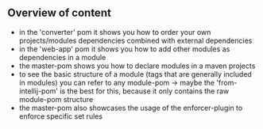 ## Overview of content
- in the 'converter' pom it shows you how to order your own projects/modules dependencies combined
with external dependencies
- in the 'web-app' pom it shows you how to add other modules as dependencies in a module
- the master-pom shows you how to declare modules in a maven projects
- to see the basic structure of a module (tags that are generally included in modules) you can 
refer to any module-pom -> maybe the 'from-intellij-pom' is the best for this, because it only
contains the raw module-pom structure
- the master-pom also showcases the usage of the enforcer-plugin to enforce specific set rules